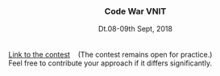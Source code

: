 <center><h3>Code War VNIT</h3></center>
<center>Dt.08-09th Sept, 2018</center>
<br /><br />
<a href="https://www.hackerearth.com/code_war_vnit/" target="blank">Link to the contest</a>
&nbsp;&nbsp;
(The contest remains open for practice.)<br />
Feel free to contribute your approach if it differs significantly.<br />
